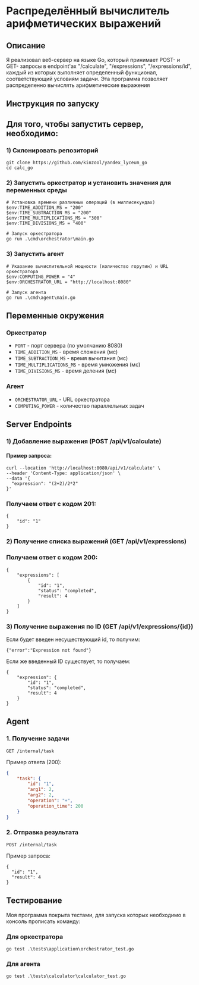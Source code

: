 # Распределённый вычислитель арифметических выражений
## Описание
Я реализовал веб-сервер на языке Go, который принимает POST- и GET- запросы в endpoint'ах "/calculate", "/expressions", 
"/expressions/id", каждый из которых выполняет определенный функционал, соответствующий условиям задачи. Эта программа позволяет распределенно вычислять арифметические выражения
## Инструкция по запуску
## Для того, чтобы запустить сервер, необходимо:
### 1) Склонировать репозиторий
```
git clone https://github.com/kinzool/yandex_lyceum_go
cd calc_go
```
### 2) Запустить оркестратор и установить значения для переменных среды
```
# Установка времени различных операций (в миллисекундах)
$env:TIME_ADDITION_MS = "200"
$env:TIME_SUBTRACTION_MS = "200"
$env:TIME_MULTIPLICATIONS_MS = "300"
$env:TIME_DIVISIONS_MS = "400"

# Запуск оркестратора
go run .\cmd\orchestrator\main.go
```
### 3) Запустить агент
```
# Указание вычислительной мощности (количество горутин) и URL оркестратора
$env:COMPUTING_POWER = "4"
$env:ORCHESTRATOR_URL = "http://localhost:8080"

# Запуск агента
go run .\cmd\agent\main.go
```
## Переменные окружения
### Оркестратор

- `PORT` - порт сервера (по умолчанию 8080)
- `TIME_ADDITION_MS` - время сложения (мс)
- `TIME_SUBTRACTION_MS` - время вычитания (мс)
- `TIME_MULTIPLICATIONS_MS` - время умножения (мс)
- `TIME_DIVISIONS_MS` - время деления (мс)

### Агент

- `ORCHESTRATOR_URL` - URL оркестратора
- `COMPUTING_POWER` - количество параллельных задач

## Server Endpoints
### 1) Добавление выражения (POST /api/v1/calculate)
#### Пример запроса:
```
curl --location 'http://localhost:8080/api/v1/calculate' \
--header 'Content-Type: application/json' \
--data '{
  "expression": "(2+2)/2*2"
}'
```
### Получаем ответ с кодом 201:
```
{
    "id": "1"
}
```

### 2) Получение списка выражений (GET /api/v1/expressions)
### Получаем ответ с кодом 200:
```
{
    "expressions": [
        {
            "id": "1",
            "status": "completed",
            "result": 4
        }
    ]
}
```
### 3) Получение выражения по ID (GET /api/v1/expressions/{id})
Если будет введен несуществующий id, то получим:
```
{"error":"Expression not found"}
```
Если же введенный ID существует, то получаем:
```
{
    "expression": {
        "id": "1",
        "status": "completed",
        "result": 4
    }
}
```
## Agent
### 1. Получение задачи
```
GET /internal/task
```
Пример ответа (200):
```json
{
    "task": {
        "id": "1",
        "arg1": 2,
        "arg2": 2,
        "operation": "+",
        "operation_time": 200
    }
}
```
### 2. Отправка результата
```
POST /internal/task
```
Пример запроса:

```
{
  "id": "1",
  "result": 4
}
```
## Тестирование
Моя программа покрыта тестами, для запуска которых необходимо в консоль прописать команду:
### Для оркестратора
```
go test .\tests\application\orchestrator_test.go
```
### Для агента
```
go test .\tests\calculator\calculator_test.go
```
